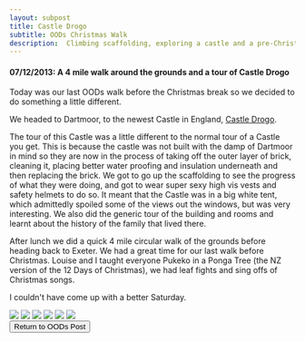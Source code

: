```yaml
---
layout: subpost
title: Castle Drogo
subtitle: OODs Christmas Walk
description:  Climbing scaffolding, exploring a castle and a pre-Christmas Walk. 
---
```


<h4>07/12/2013: A 4 mile walk around the grounds and a tour of Castle Drogo</h4>

Today was our last OODs walk before the Christmas break so we decided to do something a little different. 

We headed to Dartmoor, to the newest Castle in England, <a target="_blank" href="https://www.nationaltrust.org.uk/castle-drogo">Castle Drogo</a>.

The tour of this Castle was a little different to the normal tour of a Castle you get. This is because the castle was not built with the damp of Dartmoor in mind so they are now in the process of taking off the outer layer of brick, cleaning it, placing better water proofing and insulation underneath and then replacing the brick. We got to go up the scaffolding to see the progress of what they were doing, and got to wear super sexy high vis vests and safety helmets to do so. It meant that the Castle was in a big white tent, which admittedly spoiled some of the views out the windows, but was very interesting. We also did the generic tour of the building and rooms and learnt about the history of the family that lived there. 

After lunch we did a quick 4 mile circular walk of the grounds before heading back to Exeter. We had a great time for our last walk before Christmas. Louise and I taught everyone Pukeko in a Ponga Tree (the NZ version of the 12 Days of Christmas), we had leaf fights and sing offs of Christmas songs. 

I couldn't have come up with a better Saturday.

<img src="https://adventuresofthetravellingtwins.com/Photos/2013-12-07-CastleDrogo/day11-min.JPG" class="image1">
<img src="https://adventuresofthetravellingtwins.com/Photos/2013-12-07-CastleDrogo/day12-min.JPG" class="image1">
<img src="https://adventuresofthetravellingtwins.com/Photos/2013-12-07-CastleDrogo/day13-min.JPG" class="image1">
<img src="https://adventuresofthetravellingtwins.com/Photos/2013-12-07-CastleDrogo/2.jpg" class="image1">
<img src="https://adventuresofthetravellingtwins.com/Photos/2013-12-07-CastleDrogo/3.jpg" class="image1">
<img src="https://adventuresofthetravellingtwins.com/Photos/2013-12-07-CastleDrogo/1.jpg" class="image1">

<div class="wrapper">
  <input type="button" class="button" value="Return to OODs Post" onclick="self.close()">
</div>
